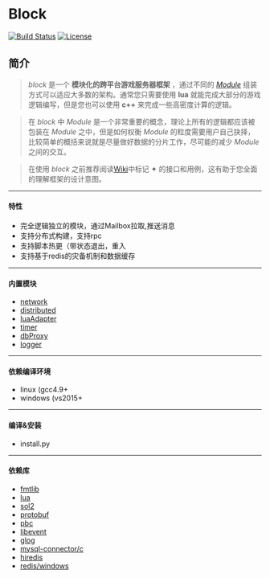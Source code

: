 # Block
[![Build Status](https://travis-ci.org/pojol/block.svg?branch=master)](https://travis-ci.org/pojol/block)
[![License](http://img.shields.io/badge/license-mit-blue.svg?style=flat-square)](https://raw.githubusercontent.com/labstack/echo/master/LICENSE)

## 简介
> *block* 是一个 **模块化的跨平台游戏服务器框架** ，通过不同的 [*Module*](https://github.com/pojol/block/wiki/Core_Module) 组装方式可以适应大多数的架构。通常您只需要使用 **lua** 就能完成大部分的游戏逻辑编写，但是您也可以使用 **c++** 来完成一些高密度计算的逻辑。

> 在 *block* 中 *Module* 是一个非常重要的概念，理论上所有的逻辑都应该被包装在 *Module* 之中，但是如何权衡 *Module* 的粒度需要用户自己抉择，比较简单的概括来说就是尽量做好数据的分片工作，尽可能的减少 *Module* 之间的交互。

> 在使用 *block* 之前推荐阅读[Wiki](https://github.com/pojol/block/wiki)中标记 ✦ 的接口和用例，这有助于您全面的理解框架的设计意图。
***

#### 特性
* 完全逻辑独立的模块，通过Mailbox拉取,推送消息
* 支持分布式构建，支持rpc
* 支持脚本热更（带状态退出，重入
* 支持基于redis的灾备机制和数据缓存
***
#### 内置模块
* [network](https://github.com/pojol/gsf/wiki/Modules_Network_TCP)
* [distributed](https://github.com/pojol/gsf/wiki/Modules_Distributed)
* [luaAdapter](https://github.com/pojol/gsf/wiki/Modules_LuaProxy)
* [timer](https://github.com/pojol/gsf/wiki/Modules_Timer)
* [dbProxy](https://github.com/pojol/gsf/wiki/Guide_Mysql)
* [logger](https://github.com/pojol/gsf/wiki/Module_Logger)

***

#### 依赖编译环境
* linux (gcc4.9+
* windows (vs2015+
***
#### 编译&安装
* install.py
***
#### 依赖库
* [fmtlib](https://github.com/fmtlib/fmt)
* [lua](https://github.com/lua/lua)
* [sol2](https://github.com/ThePhD/sol2)
* [protobuf](https://github.com/google/protobuf)
* [pbc](https://github.com/cloudwu/pbc)
* [libevent](https://github.com/nmathewson/Libevent)
* [glog](https://github.com/google/glog)
* [mysql-connector/c](https://dev.mysql.com/downloads/connector/c/)
* [hiredis](https://github.com/redis/hiredis)
* [redis/windows](https://github.com/MicrosoftArchive/redis)
